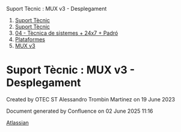 Suport Tècnic : MUX v3 - Desplegament  

1.  [Suport Tècnic](index.md)
2.  [Suport Tècnic](13893782.md)
3.  [04 - Tècnica de sistemes + 24x7 + Padró](26313202.md)
4.  [Plataformes](Plataformes_41520520.md)
5.  [MUX v3](MUX-v3_93356465.md)

Suport Tècnic : MUX v3 - Desplegament
=====================================

Created by OTEC ST Alessandro Trombin Martinez on 19 June 2023

Document generated by Confluence on 02 June 2025 11:16

[Atlassian](http://www.atlassian.com/)